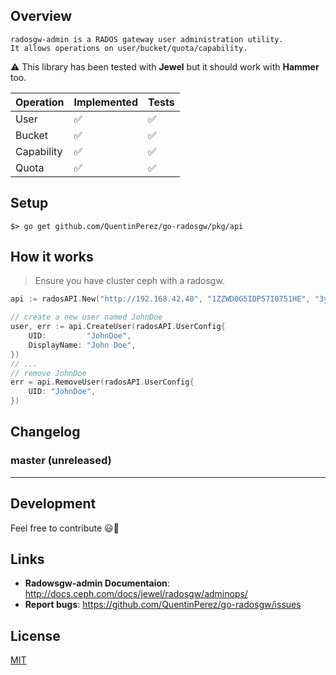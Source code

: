 
## Overview

```
radosgw-admin is a RADOS gateway user administration utility.
It allows operations on user/bucket/quota/capability.
```

:warning: This library has been tested with **Jewel** but it should work with **Hammer** too.

|Operation    | Implemented        | Tests               |
|-------------|--------------------|---------------------|
|  User       | :white_check_mark: |:white_check_mark:   |
|  Bucket     | :white_check_mark: |:white_check_mark:   |
|  Capability | :white_check_mark: |:white_check_mark:   |
|  Quota      | :white_check_mark: |:white_check_mark:   |

## Setup

```
$> go get github.com/QuentinPerez/go-radosgw/pkg/api
```

## How it works

> Ensure you have cluster ceph with a radosgw.

```go
api := radosAPI.New("http://192.168.42.40", "1ZZWD0G5IDP57I0751HE", "3ydvK64eWuWwup0FKtznmf9FDVXhB8jleEFRTH0D")

// create a new user named JohnDoe
user, err := api.CreateUser(radosAPI.UserConfig{
    UID:         "JohnDoe",
    DisplayName: "John Doe",
})
// ...
// remove JohnDoe
err = api.RemoveUser(radosAPI.UserConfig{
    UID: "JohnDoe",
})
```

## Changelog

### master (unreleased)

---

## Development

Feel free to contribute :smiley::beers:

## Links

- **Radowsgw-admin Documentaion**: http://docs.ceph.com/docs/jewel/radosgw/adminops/
- **Report bugs**: https://github.com/QuentinPerez/go-radosgw/issues

## License

[MIT](https://github.com/QuentinPerez/go-radosgw/blob/master/LICENSE)
